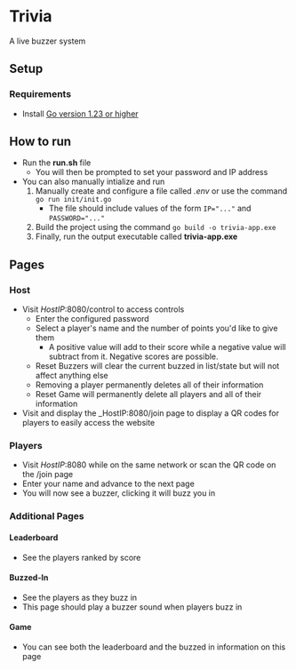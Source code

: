 # Trivia

A live buzzer system

## Setup

### Requirements

- Install [Go version 1.23 or higher](https://go.dev/doc/install)

## How to run

- Run the **run.sh** file
  - You will then be prompted to set your password and IP address
- You can also manually intialize and run
    1. Manually create and configure a file called *.env* or use the command ```go run init/init.go```
         - The file should include values of the form ```IP="..."``` and ```PASSWORD="..."```
    4. Build the project using the command ```go build -o trivia-app.exe```
    5. Finally, run the output executable called **trivia-app.exe**

## Pages 

### Host

- Visit _HostIP_:8080/control to access controls
  - Enter the configured password
  - Select a player's name and the number of points you'd like to give them
    - A positive value will add to their score while a negative value will subtract from it. Negative scores are possible.
  - Reset Buzzers will clear the current buzzed in list/state but will not affect anything else
  - Removing a player permanently deletes all of their information
  - Reset Game will permanently delete all players and all of their information
- Visit and display the _HostIP:8080/join page to display a QR codes for players to easily access the website

### Players

- Visit _HostIP_:8080 while on the same network or scan the QR code on the /join page
- Enter your name and advance to the next page
- You will now see a buzzer, clicking it will buzz you in

### Additional Pages

#### Leaderboard

- See the players ranked by score

#### Buzzed-In

- See the players as they buzz in
- This page should play a buzzer sound when players buzz in

#### Game

- You can see both the leaderboard and the buzzed in information on this page
